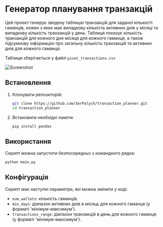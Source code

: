 # Генератор планування транзакцій

Цей проект генерує зведену таблицю транзакцій для заданої кількості гаманців, кожен з яких має випадкову кількість активних днів у місяці та випадкову кількість транзакцій у день. Таблиця показує кількість транзакцій для кожного дня місяця для кожного гаманця, а також підсумкову інформацію про загальну кількість транзакцій та активних днів для кожного гаманця.

Таблиця зберігається у файлі `pivot_transactions.csv`

![Screenshot](https://github.com/SerPalych/transaction_planner/assets/95444023/9ddde9dd-911a-4518-8eb7-0735772c043f)


## Встановлення

1. Клонувати репозиторій:
    ```bash
    git clone https://github.com/SerPalych/transaction_planner.git
    cd transaction_planner
    ```

2. Встановити необхідні пакети:
    ```bash
    pip install pandas
    ```

## Використання

Скрипт можна запустити безпосередньо з командного рядка:
```bash
python main.py
```

## Конфігурація

Скрипт має наступні параметри, які можна змінити у коді:

- `num_wallets`: кількість гаманців.
- `min_days`: діапазон активних днів в місяць для кожного гаманця (у форматі 'мінімум-максимум').
- `transactions_range`: діапазон транзакцій в день для кожного гаманця (у форматі 'мінімум-максимум').
